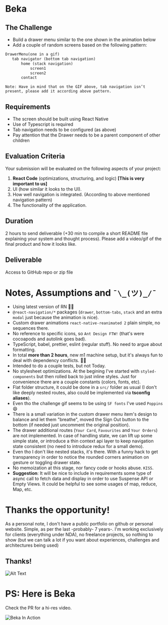 # Beka

## The Challenge

- Build a drawer menu similar to the one shown in the animation below
- Add a couple of random screens based on the following pattern:

```md
DrawerMenu(one in a gif)
   tab navigator (bottom tab navigation)
       home (stack navigation)
           screen1
           screen2
       contact
```

`Note: Have in mind that on the GIF above, tab navigation isn’t present, please add it according above pattern.`

## Requirements

- The screen should be built using React Native
- Use of Typescript is required
- Tab navigation needs to be configured (as above)
- Pay attention that the Drawer needs to be a parent component of other children


## Evaluation Criteria

Your submission will be evaluated on the following aspects of your project:

1. **React Code** (optimizations, structuring, and logic) **[This is very important to us]**
2. UI (how similar it looks to the UI).
3. How well navigation is integrated. (According to above mentioned navigation pattern)
4. The functionality of the application.

## Duration

2 hours to send deliverable (+30 min to compile a short README file explaining your system and thought process). Please add a video/gif of the final product and how it looks like.

## Deliverable

Access to GitHub repo or zip file

# Notes, Assumptions and `¯\_(ツ)_/¯`

- Using latest version of RN 🎉🎂
- `@react-navigation/*` packages (`drawer`, `bottom-tabs`, `stack` and an extra `modal` just because the animation is nice).
- Custom drawer animations `react-native-reanimated 2` plain simple, no sequences there.
- No reference to specific icons, so `Ant Design FTW!` (that's were cocoapods and autolink goes bad).
- TypeScript, babel, prettier, eslint (regular stuff). No need to argue about formatting.
- In total **more than 2 hours**, new m1 machine setup, but it's always fun to deal with dependency conflicts. 🤦‍♂️
- Intended to do a couple tests, but not Today.
- No stylesheet optimizations. At the begining I've started with `styled-components` but then rolled back to just inline styles. Just for convenience there are a couple constants (colors, fonts, etc).
- Flat folder structure, it could be done in a `src/` folder as usual (I don't like deeply nested routes, also could be implemented via **tsconfig aliases**).
- Even tho the challenge gif seems to be using `SF fonts` I've used `Poppins` 😄
- There is a small variation in the custom drawer menu item's design to balance and let them "breathe", moved the Sign Out button to the bottom (if needed just uncomment the original position).
- The drawer additional routes (`Your Card`, `Favourites` and `Your Orders`) are not implemented. In case of handling state, we can lift up some simple state, or introduce a thin context api layer to keep navigation state consistent (no need to introduce redux for a small demo).
- Even tho I don't like nested stacks, it's there. With a funny hack to get transparency in order to notice the rounded corners animation on gesture or toggling drawer state.
- No memoization at this stage, nor fancy code or hooks abuse. `KISS`.
- **Suggestion**: It will be nice to include in requirements some type of async call to fetch data and display in order to use Suspense API or Empty Views. It could be helpful to see some usages of map, reduce, Map, etc.

# Thanks the opportunity!

As a personal note, I don't have a public portfolio on github or personal website. Simple, as per the last -probably- 7 years-. I'm working exclusively for clients (everything under NDA), no freelance projects, so nothing to show (but we can talk a lot if you want about experiences, challenges and architectures being used)

## Thanks!

![Alt Text](https://media.giphy.com/media/vFKqnCdLPNOKc/giphy.gif)

# PS: Here is Beka

Check the PR for a hi-res video.

![Beka In Action](BekaGif.gif)
